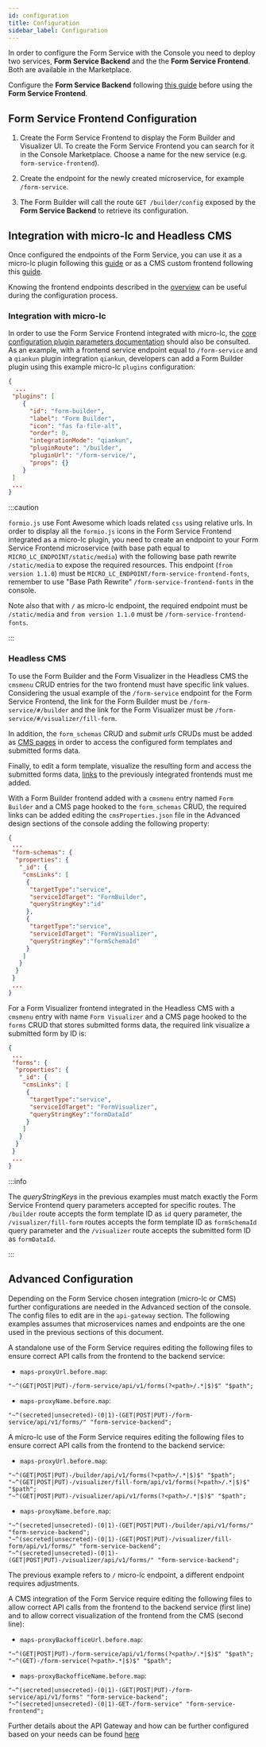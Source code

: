 ```yaml
---
id: configuration
title: Configuration
sidebar_label: Configuration
---
```


<!--
WARNING: this file was automatically generated by Mia-Platform Doc Aggregator.
DO NOT MODIFY IT BY HAND.
Instead, modify the source file and run the aggregator to regenerate this file.
-->

In order to configure the Form Service with the Console you need to deploy two services, **Form Service Backend** and the the **Form Service Frontend**. Both are available in the Marketplace.

Configure the **Form Service Backend** following [this guide](../form-service-backend/configuration) before using the **Form Service Frontend**.

## Form Service Frontend Configuration

1. Create the Form Service Frontend to display the Form Builder and Visualizer UI.
To create the Form Service Frontend you can search for it in the Console Marketplace. Choose a name for the new service (e.g. `form-service-frontend`).

2. Create the endpoint for the newly created microservice, for example `/form-service`.

3. The Form Builder will call the route `GET /builder/config` exposed by the **Form Service Backend** to retrieve its configuration.

## Integration with micro-lc and Headless CMS

Once configured the endpoints of the Form Service, you can use it as a micro-lc plugin following this [guide](https://microlc.io/documentation/docs/micro-lc/plugin_configuration) or as a CMS custom frontend following this [guide](../../microfrontend-composer/previous-tools/cms/custom-frontends-integration-CMS).

Knowing the frontend endpoints described in the [overview](overview#how-it-works) can be useful during the configuration process.

### Integration with micro-lc

In order to use the Form Service Frontend integrated with micro-lc, the [core configuration plugin parameters documentation](https://microlc.io/documentation/docs/micro-lc/core_configuration#plugin-parameters) should also be consulted. As an example, with a frontend service endpoint equal to `/form-service` and a `qiankun` plugin integration `qiankun`, developers can add a Form Builder plugin using this example micro-lc `plugins` configuration:

```json
{
  ...
 "plugins": [
    {
      "id": "form-builder",
      "label": "Form Builder",
      "icon": "fas fa-file-alt",
      "order": 0,
      "integrationMode": "qiankun",
      "pluginRoute": "/builder",
      "pluginUrl": "/form-service/",
      "props": {}
    }
 ]
 ...
}
```

:::caution

`formio.js` use Font Awesome which loads related `css` using relative urls. In order to display all the `formio.js` icons in the Form Service Frontend integrated as a micro-lc plugin, you need to create an endpoint to your Form Service Frontend microservice (with base path equal to `MICRO_LC_ENDPOINT/static/media`) with the following base path rewrite `/static/media` to expose the required resources.
This endpoint (`from version 1.1.0`) must be `MICRO_LC_ENDPOINT/form-service-frontend-fonts`, remember to use "Base Path Rewrite"  `/form-service-frontend-fonts` in the console.

Note also that with `/` as micro-lc endpoint, the required endpoint must be `/static/media` and `from version 1.1.0` must be `/form-service-frontend-fonts`.

:::

### Headless CMS

To use the Form Builder and the Form Visualizer in the Headless CMS the `cmsmenu` CRUD entries for the two frontend must have specific link values. Considering the usual example of the `/form-service` endpoint for the Form Service Frontend, the link for the Form Builder must be `/form-service/#/builder` and the link for the Form Visualizer must be `/form-service/#/visualizer/fill-form`.

In addition, the `form_schemas` CRUD and *submit urls* CRUDs must be added as [CMS pages](microfrontend-composer/previous-tools/cms/config_cms#how-to-create-a-page) in order to access the configured form templates and submitted forms data.

Finally, to edit a form template, visualize the resulting form and access the submitted forms data, [links](microfrontend-composer/previous-tools/cms/conf_cms#navigation-between-collection-with-link) to the previously integrated frontends must me added.

With a Form Builder frontend added with a `cmsmenu` entry named `Form Builder` and a CMS page hooked to the `form_schemas` CRUD, the required links can be added editing the `cmsProperties.json` file in the Advanced design sections of the console adding the following property:

```json
{
 ...
 "form-schemas": {
  "properties": {
   "_id": {
    "cmsLinks": [
     {
      "targetType":"service",
      "serviceIdTarget": "FormBuilder",
      "queryStringKey":"id"
     },
     {
      "targetType":"service",
      "serviceIdTarget": "FormVisualizer",
      "queryStringKey":"formSchemaId"
     }
    ]
   }
  }
 }
 ...
}
```

For a Form Visualizer frontend integrated in the Headless CMS with a `cmsmenu` entry with name `Form Visualizer` and a CMS page hooked to the `forms` CRUD that stores submitted forms data, the required link visualize a submitted form by ID is:

```json
{
 ...
 "forms": {
  "properties": {
   "_id": {
    "cmsLinks": [
     {
      "targetType":"service",
      "serviceIdTarget": "FormVisualizer",
      "queryStringKey":"formDataId"
     }
    ]
   }
  }
 }
 ...
}
```

:::info

The *queryStringKeys* in the previous examples must match exactly the Form Service Frontend query parameters accepted for specific routes. The `/builder` route accepts the form template ID as `id` query parameter, the `/visualizer/fill-form` routes accepts the form template ID as `formSchemaId` query parameter and the `/visualizer` route accepts the submitted form ID as `formDataId`.

:::

## Advanced Configuration

Depending on the Form Service chosen integration (micro-lc or CMS) further configurations are needed in the Advanced section of the console. The config files to edit are in the `api-gateway` section. The following examples assumes that microservices names and endpoints are the one used in the previous sections of this document.

A standalone use of the Form Service requires editing the following files to ensure correct API calls from the frontend to the backend service:

- `maps-proxyUrl.before.map`:

 ```shell
 "~^(GET|POST|PUT)-/form-service/api/v1/forms(?<path>/.*|$)$" "$path";
 ```

- `maps-proxyName.before.map`:

 ```shell
 "~^(secreted|unsecreted)-(0|1)-(GET|POST|PUT)-/form-service/api/v1/forms/" "form-service-backend";
 ```

A micro-lc use of the Form Service requires editing the following files to ensure correct API calls from the frontend to the backend service:

- `maps-proxyUrl.before.map`:

 ```shell
 "~^(GET|POST|PUT)-/builder/api/v1/forms(?<path>/.*|$)$" "$path";
 "~^(GET|POST|PUT)-/visualizer/fill-form/api/v1/forms(?<path>/.*|$)$" "$path";
 "~^(GET|POST|PUT)-/visualizer/api/v1/forms(?<path>/.*|$)$" "$path";
 ```

- `maps-proxyName.before.map`:

 ```shell
 "~^(secreted|unsecreted)-(0|1)-(GET|POST|PUT)-/builder/api/v1/forms/" "form-service-backend";
 "~^(secreted|unsecreted)-(0|1)-(GET|POST|PUT)-/visualizer/fill-form/api/v1/forms/" "form-service-backend";
 "~^(secreted|unsecreted)-(0|1)-(GET|POST|PUT)-/visualizer/api/v1/forms/" "form-service-backend";
 ```

The previous example refers to `/` micro-lc endpoint, a different endpoint requires adjustments.

A CMS integration of the Form Service require editing the following files to allow correct API calls from the frontend to the backend service (first line) and to allow correct visualization of the frontend from the CMS (second line):

- `maps-proxyBackofficeUrl.before.map`:

 ```shell
 "~^(GET|POST|PUT)-/form-service/api/v1/forms(?<path>/.*|$)$" "$path";
 "~^(GET)-/form-service(?<path>.*|$)$" "$path";
 ```

- `maps-proxyBackofficeName.before.map`:

 ```shell
 "~^(secreted|unsecreted)-(0|1)-(GET|POST|PUT)-/form-service/api/v1/forms" "form-service-backend";
 "~^(secreted|unsecreted)-(0|1)-GET-/form-service" "form-service-frontend";
 ```

Further details about the API Gateway and how can be further configured based on your needs can be found [here](../../development_suite/api-console/advanced-section/api-gateway/how-to)
